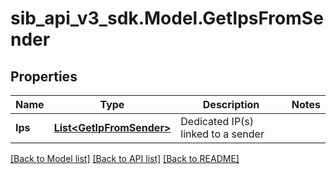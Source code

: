 # sib_api_v3_sdk.Model.GetIpsFromSender
## Properties

Name | Type | Description | Notes
------------ | ------------- | ------------- | -------------
**Ips** | [**List&lt;GetIpFromSender&gt;**](GetIpFromSender.md) | Dedicated IP(s) linked to a sender | 

[[Back to Model list]](../README.md#documentation-for-models) [[Back to API list]](../README.md#documentation-for-api-endpoints) [[Back to README]](../README.md)

